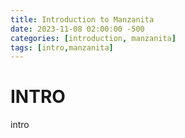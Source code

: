 ```yaml
---
title: Introduction to Manzanita
date: 2023-11-08 02:00:00 -500
categories: [introduction, manzanita]
tags: [intro,manzanita]
---
```


# INTRO

intro
